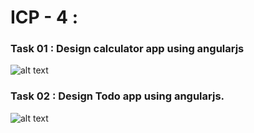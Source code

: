 
# ICP - 4 :

### Task 01 : Design calculator app using angularjs

![alt text](https://github.com/chkrish9/CSEE5590_Web-Cloud-Mobile_ICP/blob/master/ICP_4/documentation/calculator.PNG "Calculator")

### Task 02 : Design Todo app using angularjs.

![alt text](https://github.com/chkrish9/CSEE5590_Web-Cloud-Mobile_ICP/blob/master/ICP_4/documentation/Todo.PNG "Todo")
